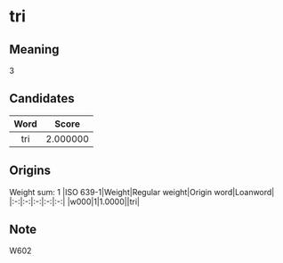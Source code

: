 # tri

## Meaning

3

## Candidates

|Word|Score|
|:-:|:-:|
|tri|2.000000|

## Origins

Weight sum: 1
|ISO 639-1|Weight|Regular weight|Origin word|Loanword|
|:-:|:-:|:-:|:-:|:-:|
|w000|1|1.0000||tri|

## Note

W602
